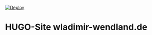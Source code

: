 [![Deploy](https://github.com/wtw24/wladimir-wendland.de/actions/workflows/main.yml/badge.svg)](https://github.com/wtw24/wladimir-wendland.de/actions/workflows/main.yml)

# HUGO-Site wladimir-wendland.de
